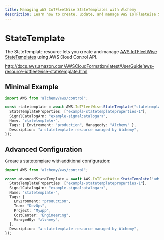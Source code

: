 ```yaml
---
title: Managing AWS IoTFleetWise StateTemplates with Alchemy
description: Learn how to create, update, and manage AWS IoTFleetWise StateTemplates using Alchemy Cloud Control.
---
```


# StateTemplate

The StateTemplate resource lets you create and manage [AWS IoTFleetWise StateTemplates](https://docs.aws.amazon.com/iotfleetwise/latest/userguide/) using AWS Cloud Control API.

http://docs.aws.amazon.com/AWSCloudFormation/latest/UserGuide/aws-resource-iotfleetwise-statetemplate.html

## Minimal Example

```ts
import AWS from "alchemy/aws/control";

const statetemplate = await AWS.IoTFleetWise.StateTemplate("statetemplate-example", {
  StateTemplateProperties: ["example-statetemplateproperties-1"],
  SignalCatalogArn: "example-signalcatalogarn",
  Name: "statetemplate-",
  Tags: { Environment: "production", ManagedBy: "Alchemy" },
  Description: "A statetemplate resource managed by Alchemy",
});
```

## Advanced Configuration

Create a statetemplate with additional configuration:

```ts
import AWS from "alchemy/aws/control";

const advancedStateTemplate = await AWS.IoTFleetWise.StateTemplate("advanced-statetemplate", {
  StateTemplateProperties: ["example-statetemplateproperties-1"],
  SignalCatalogArn: "example-signalcatalogarn",
  Name: "statetemplate-",
  Tags: {
    Environment: "production",
    Team: "DevOps",
    Project: "MyApp",
    CostCenter: "Engineering",
    ManagedBy: "Alchemy",
  },
  Description: "A statetemplate resource managed by Alchemy",
});
```

